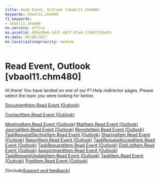 ```yaml
---
title: Read Event, Outlook [vbaol11.chm480]
keywords: vbaol11.chm480
f1_keywords:
- vbaol11.chm480
ms.service: office
ms.assetid: d56a30e6-1d3f-447f-97a4-219657324e55
ms.date: 06/08/2017
ms.localizationpriority: medium
---
```



# Read Event, Outlook [vbaol11.chm480]

Hi there! You have landed on one of our F1 Help redirector pages. Please select the topic you were looking for below.

[DocumentItem.Read Event (Outlook)](https://msdn.microsoft.com/library/da5e82e6-43b9-d040-e529-2388049a8e1b%28Office.15%29.aspx)

[ContactItem.Read Event (Outlook)](https://msdn.microsoft.com/library/508b4637-9d74-7645-7719-3c148d0688d8%28Office.15%29.aspx)

[MeetingItem.Read Event (Outlook)](https://msdn.microsoft.com/library/8a83b213-1afb-7ded-eb67-3e5d21502c5b%28Office.15%29.aspx)
[MailItem.Read Event (Outlook)](https://msdn.microsoft.com/library/f20ec6d1-a2b4-9af3-66be-5398dc059c90%28Office.15%29.aspx)
[JournalItem.Read Event (Outlook)](https://msdn.microsoft.com/library/35111126-291b-73b2-2d89-64d950f1c598%28Office.15%29.aspx)
[RemoteItem.Read Event (Outlook)](https://msdn.microsoft.com/library/78ad2650-7108-f617-6a04-74d7db8db4d7%28Office.15%29.aspx)
[TaskRequestDeclineItem.Read Event (Outlook)](https://msdn.microsoft.com/library/369c5fe3-2187-46ae-ef68-89734e1296ab%28Office.15%29.aspx)
[SharingItem.Read Event (Outlook)](https://msdn.microsoft.com/library/2bcf07e6-e9c1-b3ce-118c-a2c82b48ff5f%28Office.15%29.aspx)
[ReportItem.Read Event (Outlook)](https://msdn.microsoft.com/library/7b142bcb-dd96-a0ec-5684-b7311f34d772%28Office.15%29.aspx)
[TaskRequestAcceptItem.Read Event (Outlook)](https://msdn.microsoft.com/library/2a82a5f1-545a-01e4-223f-ca3b31264a4b%28Office.15%29.aspx)
[TaskRequestItem.Read Event (Outlook)](https://msdn.microsoft.com/library/56fc2d07-6d17-874a-0734-db64fa4ccfd6%28Office.15%29.aspx)
[DistListItem.Read Event (Outlook)](https://msdn.microsoft.com/library/581f3a16-2cc2-839e-3d48-e454be17b8cd%28Office.15%29.aspx)
[AppointmentItem.Read Event (Outlook)](https://msdn.microsoft.com/library/aa39ec06-19ed-4655-6990-e4c4c45649d5%28Office.15%29.aspx)
[TaskRequestUpdateItem.Read Event (Outlook)](https://msdn.microsoft.com/library/f324f6b2-dda8-d481-a470-eb660614b6c1%28Office.15%29.aspx)
[TaskItem.Read Event (Outlook)](https://msdn.microsoft.com/library/88e5e300-e036-b511-905c-f0c238c97ade%28Office.15%29.aspx)
[PostItem.Read Event (Outlook)](https://msdn.microsoft.com/library/404c9b17-c5b6-a802-420a-f8fd279b5f9b%28Office.15%29.aspx)

[!include[Support and feedback](~/includes/feedback-boilerplate.md)]